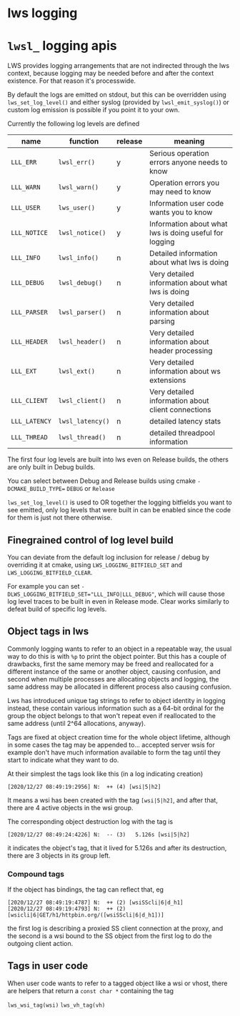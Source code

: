 # lws logging

# `lwsl_` logging apis

LWS provides logging arrangements that are not indirected through the
lws context, because logging may be needed before and after the context
existence.  For that reason it's processwide.

By default the logs are emitted on stdout, but this can be overridden
using `lws_set_log_level()` and either syslog (provided by `lwsl_emit_syslog()`)
or custom log emission is possible if you point it to your own.

Currently the following log levels are defined

|name|function|release|meaning|
|---|---|---|---|
|`LLL_ERR`|`lwsl_err()`|y|Serious operation errors anyone needs to know|
|`LLL_WARN`|`lwsl_warn()`|y|Operation errors you may need to know|
|`LLL_USER`|`lws_user()`|y|Information user code wants you to know|
|`LLL_NOTICE`|`lwsl_notice()`|y|Information about what lws is doing useful for logging|
|`LLL_INFO`|`lwsl_info()`|n|Detailed information about what lws is doing|
|`LLL_DEBUG`|`lwsl_debug()`|n|Very detailed information about what lws is doing|
|`LLL_PARSER`|`lwsl_parser()`|n|Very detailed information about parsing|
|`LLL_HEADER`|`lwsl_header()`|n|Very detailed information about header processing|
|`LLL_EXT`|`lwsl_ext()`|n|Very detailed information about ws extensions|
|`LLL_CLIENT`|`lwsl_client()`|n|Very detailed information about client connections|
|`LLL_LATENCY`|`lwsl_latency()`|n|detailed latency stats|
|`LLL_THREAD`|`lwsl_thread()`|n|detailed threadpool information|

The first four log levels are built into lws even on Release builds, the others
are only built in Debug builds.

You can select between Debug and Release builds using cmake `-DCMAKE_BUILD_TYPE=`
`DEBUG` or `Release`

`lws_set_log_level()` is used to OR together the logging bitfields you want to
see emitted, only log levels that were built in can be enabled since the code for them
is just not there otherwise.

## Finegrained control of log level build

You can deviate from the default log inclusion for release / debug by overriding it
at cmake, using `LWS_LOGGING_BITFIELD_SET` and `LWS_LOGGING_BITFIELD_CLEAR`.

For example you can set `-DLWS_LOGGING_BITFIELD_SET="LLL_INFO|LLL_DEBUG"`, which will
cause those log level traces to be built in even in Release mode.  Clear works
similarly to defeat build of specific log levels.

## Object tags in lws

Commonly logging wants to refer to an object in a repeatable way, the usual way to
do this is with `%p` to print the object pointer.  But this has a couple of drawbacks,
first the same memory may be freed and reallocated for a different instance of the same
or another object, causing confusion, and second when multiple processes are allocating
objects and logging, the same address may be allocated in different process also causing
confusion.

Lws has introduced unique tag strings to refer to object identity in logging instead, these
contain various information such as a 64-bit ordinal for the group the object belongs
to that won't repeat even if reallocated to the same address (until 2^64 allocations,
anyway).

Tags are fixed at object creation time for the whole object lifetime, although in some
cases the tag may be appended to... accepted server wsis for example don't have much
information available to form the tag until they start to indicate what they want to
do.

At their simplest the tags look like this (in a log indicating creation)

```
[2020/12/27 08:49:19:2956] N:  ++ (4) [wsi|5|h2]
```

It means a wsi has been created with the tag `[wsi|5|h2]`, and after that, there are 4
active objects in the wsi group.

The corresponding object destruction log with the tag is

```
[2020/12/27 08:49:24:4226] N:  -- (3)   5.126s [wsi|5|h2]
```

it indicates the object's tag, that it lived for 5.126s and after its destruction,
there are 3 objects in its group left.

### Compound tags

If the object has bindings, the tag can reflect that, eg

```
[2020/12/27 08:49:19:4787] N:  ++ (2) [wsiSScli|6|d_h1]
[2020/12/27 08:49:19:4793] N:  ++ (2) [wsicli|6|GET/h1/httpbin.org/([wsiSScli|6|d_h1])]
```

the first log is describing a proxied SS client connection at the proxy, and the second
is a wsi bound to the SS object from the first log to do the outgoing client action.

## Tags in user code

When user code wants to refer to a tagged object like a wsi or vhost, there are helpers
that return a `const char *` containing the tag

`lws_wsi_tag(wsi)`
`lws_vh_tag(vh)`


